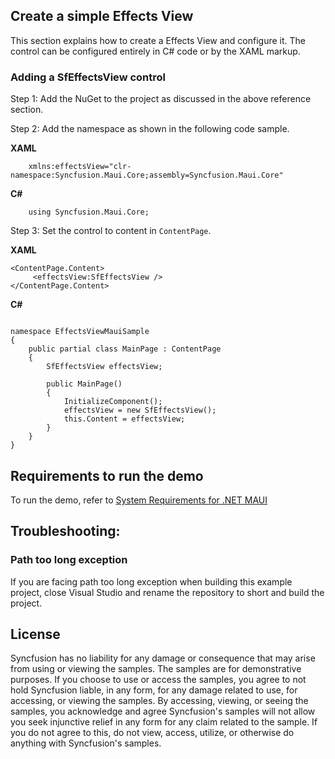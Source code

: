 ## Create a simple Effects View

This section explains how to create a Effects View and configure it. The control can be configured entirely in C# code or by the XAML markup.

### Adding a SfEffectsView control

Step 1: Add the NuGet to the project as discussed in the above reference section. 

Step 2: Add the namespace as shown in the following code sample.

**XAML**

```
    xmlns:effectsView="clr-namespace:Syncfusion.Maui.Core;assembly=Syncfusion.Maui.Core"	
```

**C#**

```
    using Syncfusion.Maui.Core;
```

Step 3: Set the control to content in `ContentPage`.

**XAML**

```
<ContentPage.Content> 
	 <effectsView:SfEffectsView /> 
</ContentPage.Content>  

```

**C#**

```

namespace EffectsViewMauiSample   
{  
	public partial class MainPage : ContentPage                  
	{ 
	    SfEffectsView effectsView;

		public MainPage()   
		{   
			InitializeComponent();       
			effectsView = new SfEffectsView(); 
			this.Content = effectsView;  
		}  
	}  
}  

```

## Requirements to run the demo

To run the demo, refer to [System Requirements for .NET MAUI](https://help.syncfusion.com/maui/system-requirements)

## Troubleshooting:
### Path too long exception

If you are facing path too long exception when building this example project, close Visual Studio and rename the repository to short and build the project.

## License

Syncfusion has no liability for any damage or consequence that may arise from using or viewing the samples. The samples are for demonstrative purposes. If you choose to use or access the samples, you agree to not hold Syncfusion liable, in any form, for any damage related to use, for accessing, or viewing the samples. By accessing, viewing, or seeing the samples, you acknowledge and agree Syncfusion's samples will not allow you seek injunctive relief in any form for any claim related to the sample. If you do not agree to this, do not view, access, utilize, or otherwise do anything with Syncfusion's samples.